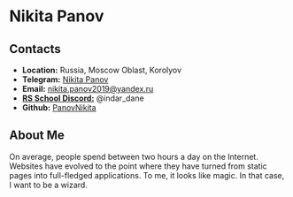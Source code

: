 # Nikita Panov

## Contacts

- **Location:** Russia, Moscow Oblast, Korolyov
- **Telegram:** [Nikita Panov](https://t.me/panov_web)
- **Email:** nikita.panov2019@yandex.ru
- **[RS School Discord:](https://discord.gg/PRADsJB)** @indar_dane
- **Github:** [PanovNikita](https://github.com/PanovNikita)

## About Me

On average, people spend between two hours a day on the Internet. Websites have evolved to the point where they have turned from static pages into full-fledged applications. To me, it looks like magic. In that case, I want to be a wizard.